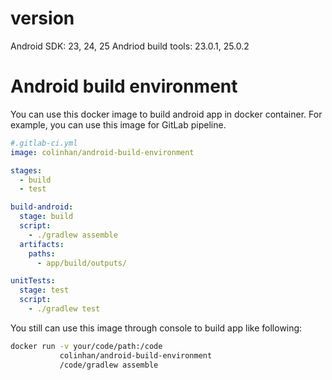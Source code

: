 # version
Android SDK: 23, 24, 25
Andriod build tools: 23.0.1, 25.0.2

# Android build environment
You can use this docker image to build android app in docker container. For example, you can use this image for GitLab pipeline.

```yaml
#.gitlab-ci.yml
image: colinhan/android-build-environment

stages:
  - build
  - test

build-android:
  stage: build
  script:
    - ./gradlew assemble
  artifacts:
    paths:
      - app/build/outputs/

unitTests:
  stage: test
  script:
    - ./gradlew test
```

You still can use this image through console to build app like following:

```bash
docker run -v your/code/path:/code
           colinhan/android-build-environment
           /code/gradlew assemble
```

